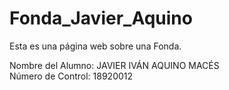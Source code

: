 # Fonda_Javier_Aquino
Esta es una página web sobre una Fonda.

Nombre del Alumno: JAVIER IVÁN AQUINO MACÉS 
<br/>
Número de Control: 18920012
